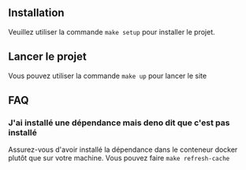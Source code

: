 ## Installation

Veuillez utiliser la commande `make setup` pour installer le projet.

## Lancer le projet

Vous pouvez utiliser la commande `make up` pour lancer le site

## FAQ

### J'ai installé une dépendance mais deno dit que c'est pas installé

Assurez-vous d'avoir installé la dépendance dans le conteneur docker plutôt que sur votre machine. Vous pouvez faire `make refresh-cache`
